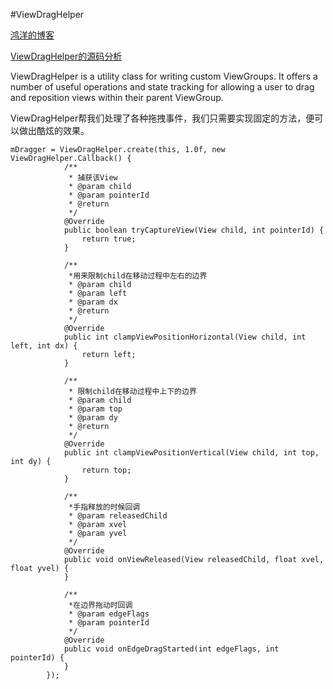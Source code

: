 #ViewDragHelper

[鸿洋的博客](http://blog.csdn.net/lmj623565791/article/details/46858663)

[ViewDragHelper的源码分析](https://github.com/LittleFriendsGroup/AndroidSdkSourceAnalysis/blob/master/article/ViewDragHelper%E6%BA%90%E7%A0%81%E5%88%86%E6%9E%90.md)

ViewDragHelper is a utility class for writing custom ViewGroups. It offers a number 
of useful operations and state tracking for allowing a user to drag and reposition 
views within their parent ViewGroup.

ViewDragHelper帮我们处理了各种拖拽事件，我们只需要实现固定的方法，便可以做出酷炫的效果。

```
mDragger = ViewDragHelper.create(this, 1.0f, new ViewDragHelper.Callback() {
            /**
             * 捕获该View
             * @param child
             * @param pointerId
             * @return
             */
            @Override
            public boolean tryCaptureView(View child, int pointerId) {
                return true;
            }

            /**
             *用来限制child在移动过程中左右的边界
             * @param child
             * @param left
             * @param dx
             * @return
             */
            @Override
            public int clampViewPositionHorizontal(View child, int left, int dx) {
                return left;
            }

            /**
             * 限制child在移动过程中上下的边界
             * @param child
             * @param top
             * @param dy
             * @return
             */
            @Override
            public int clampViewPositionVertical(View child, int top, int dy) {
                return top;
            }

            /**
             *手指释放的时候回调
             * @param releasedChild
             * @param xvel
             * @param yvel
             */
            @Override
            public void onViewReleased(View releasedChild, float xvel, float yvel) {
            }

            /**
             *在边界拖动时回调
             * @param edgeFlags
             * @param pointerId
             */
            @Override
            public void onEdgeDragStarted(int edgeFlags, int pointerId) {
            }
        });
```
